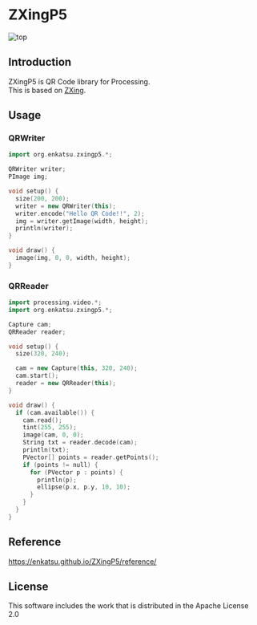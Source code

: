 # ZXingP5
![top](https://raw.githubusercontent.com/enkatsu/ZXingP5/main/img/top.png)

## Introduction

ZXingP5 is QR Code library for Processing.  
This is based on [ZXing](https://github.com/zxing/zxing).

## Usage

### QRWriter

```pde
import org.enkatsu.zxingp5.*;

QRWriter writer;
PImage img;

void setup() {
  size(200, 200);
  writer = new QRWriter(this);
  writer.encode("Hello QR Code!!", 2);
  img = writer.getImage(width, height);
  println(writer);
}

void draw() {
  image(img, 0, 0, width, height);
}
 ```

### QRReader

```pde
import processing.video.*;
import org.enkatsu.zxingp5.*;

Capture cam;
QRReader reader;

void setup() {
  size(320, 240);

  cam = new Capture(this, 320, 240);
  cam.start();
  reader = new QRReader(this);
}

void draw() {
  if (cam.available()) {
    cam.read();
    tint(255, 255);
    image(cam, 0, 0);
    String txt = reader.decode(cam);
    println(txt);
    PVector[] points = reader.getPoints();
    if (points != null) {
      for (PVector p : points) {
        println(p);
        ellipse(p.x, p.y, 10, 10);
      }
    }
  }
}
```

## Reference

https://enkatsu.github.io/ZXingP5/reference/

## License

This software includes the work that is distributed in the Apache License 2.0
